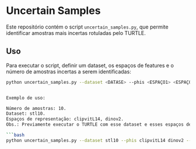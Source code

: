# Uncertain Samples

Este repositório contém o script `uncertain_samples.py`, que permite identificar amostras mais incertas rotuladas pelo TURTLE.

## Uso

Para executar o script, definir um dataset, os espaços de features e o número de amostras incertas a serem identificadas:

```bash
python uncertain_samples.py --dataset <DATASE> --phis <ESPAÇO1> <ESPAÇO2> --num_samples <NUM. AMOSTRAS>


Exemplo de uso:

Número de amostras: 10.
Dataset: stl10.
Espaços de representação: clipvitL14, dinov2.
Obs.: Previamente executar o TURTLE com esse dataset e esses espaços de representação. 

```bash
python uncertain_samples.py --dataset stl10 --phis clipvitL14 dinov2 --num_samples 10

